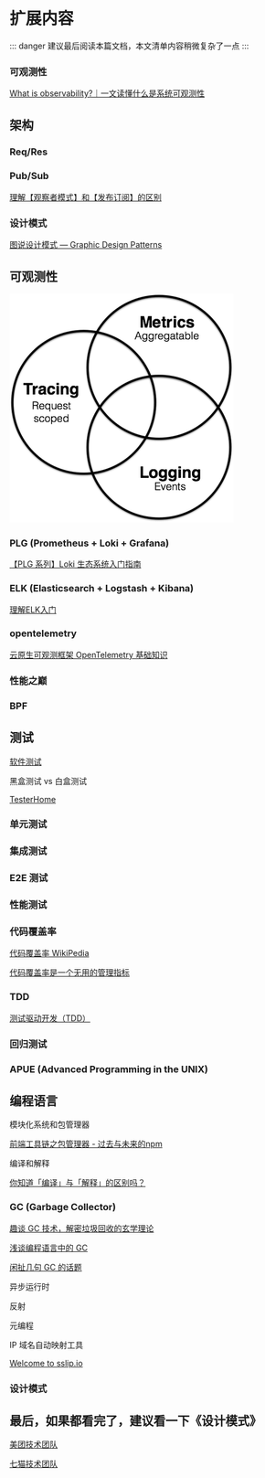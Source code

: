 # 扩展内容

::: danger
建议最后阅读本篇文档，本文清单内容稍微复杂了一点
:::

### 可观测性

[What is observability?｜一文读懂什么是系统可观测性](https://segmentfault.com/a/1190000040745253)


## 架构

### Req/Res

### Pub/Sub

[理解【观察者模式】和【发布订阅】的区别](https://barnett617.github.io/wilson-blog/posts/2021-06-28-observer-pattern/)

### 设计模式

[图说设计模式 — Graphic Design Patterns](https://design-patterns.readthedocs.io/zh-cn/latest/)

## 可观测性

![observability](./observability.png)

### PLG (Prometheus + Loki + Grafana)

[【PLG 系列】Loki 生态系统入门指南](https://blog.xizhibei.me/zh-cn/2024/07/08/plg-1-introducation/)

### ELK (Elasticsearch + Logstash + Kibana)

[理解ELK入门](https://juejin.cn/post/7134521506692300830)

### opentelemetry

[云原生可观测框架 OpenTelemetry 基础知识](https://www.cnblogs.com/hacker-linner/p/17613281.html)

### 性能之巅

### BPF

## 测试

[软件测试](https://zh.wikipedia.org/wiki/%E8%BD%AF%E4%BB%B6%E6%B5%8B%E8%AF%95)

黑盒测试 vs 白盒测试

[TesterHome](https://testerhome.com/)

### 单元测试

### 集成测试

### E2E 测试

### 性能测试

### 代码覆盖率

[代码覆盖率 WikiPedia](https://zh.wikipedia.org/zh-cn/%E4%BB%A3%E7%A2%BC%E8%A6%86%E8%93%8B%E7%8E%87)

[代码覆盖率是一个无用的管理指标](https://www.infoq.cn/article/1kurzhz4kxye2bpqml7v)

### TDD

[测试驱动开发（TDD）](https://tdd.shujuwajue.com/)

### 回归测试

### APUE (Advanced Programming in the UNIX)

## 编程语言

模块化系统和包管理器

[前端工具链之包管理器 - 过去与未来的npm](https://chlorinec.top/post/development/npm/)


编译和解释

[你知道「编译」与「解释」的区别吗？](https://huang-jerryc.com/2016/11/20/do-you-konw-the-different-between-compiler-and-interpreter/)


### GC (Garbage Collector)

[趣谈 GC 技术，解密垃圾回收的玄学理论](https://www.infoq.cn/article/uppg13u1fzitjwqtlywm)

[浅谈编程语言中的 GC](https://www.chenxutalk.top/posts/bugs/%E6%B5%85%E8%B0%88%E7%BC%96%E7%A8%8B%E8%AF%AD%E8%A8%80%E4%B8%AD%E7%9A%84gc/)

[闲扯几句 GC 的话题](https://blog.codingnow.com/2011/05/gc_performance.html)

异步运行时

反射

元编程

IP 域名自动映射工具

[Welcome to sslip.io](https://sslip.io/)

### 设计模式


## 最后，如果都看完了，建议看一下《设计模式》

[美团技术团队](https://tech.meituan.com/)

[七猫技术团队](https://tech.qimao.com/)


